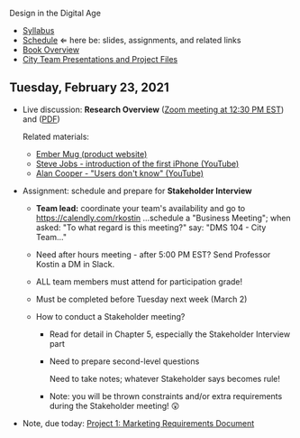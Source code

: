Design in the Digital Age

- [Syllabus](syllabus.md)
- [Schedule](schedule.md)  &lArr; here be: slides, assignments, and related links
- [Book Overview](book-overview.md)
- [City Team Presentations and Project Files](files.md)

## Tuesday, February 23, 2021

- Live discussion: **Research Overview** ([Zoom meeting at 12:30 PM EST](https://rochester.zoom.us/j/97162292503?pwd=WVIzaGlvRlZaYkFjMGJjd3p3d2s3UT09)) and ([PDF](07-research-overview/chapter4-and-5-summary.pdf))

  Related materials: 

  - [Ember Mug (product website)](https://ember.com/products/ember-mug-2)
  - [Steve Jobs - introduction of the first iPhone (YouTube)](https://youtu.be/Q3W58S29eSE?t=132)
  - [Alan Cooper - "Users don't know" (YouTube)](https://youtu.be/sNWBnCazIcU)

- Assignment: schedule and prepare for **Stakeholder Interview**
    - **Team lead:** coordinate your team's availability and go to https://calendly.com/rkostin ...schedule a "Business Meeting"; when asked: "To what regard is this meeting?" say: "DMS 104 - City Team..."

    - Need after hours meeting - after 5:00 PM EST?  Send Professor Kostin a DM in Slack.

    - ALL team members must attend for participation grade!

    - Must be completed before Tuesday next week (March 2)

    - How to conduct a Stakeholder meeting?

      - Read for detail in Chapter 5, especially the Stakeholder Interview part

      - Need to prepare second-level questions

        Need to take notes; whatever Stakeholder says becomes rule!

      - Note: you will be thrown constraints and/or extra requirements during the Stakeholder meeting! 😲

- Note, due today: [Project 1: Marketing Requirements Document](project01-mrd/instructions.md)